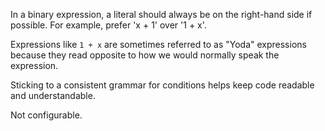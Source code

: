
In a binary expression, a literal should always be on the right-hand side if possible.
For example, prefer 'x + 1' over '1 + x'.


Expressions like `1 + x` are sometimes referred to as "Yoda" expressions because they read
opposite to how we would normally speak the expression.

Sticking to a consistent grammar for conditions helps keep code readable and understandable.
        

Not configurable.
